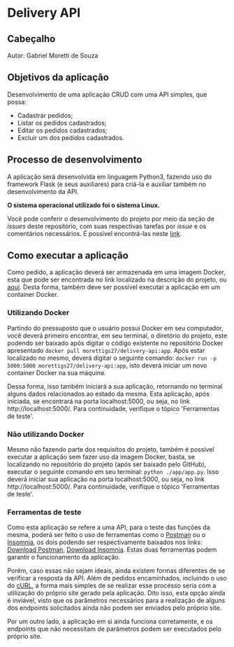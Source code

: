 # Delivery API

## Cabeçalho

Autor: Gabriel Moretti de Souza

## Objetivos da aplicação

Desenvolvimento de uma aplicação CRUD com uma API simples, que possa:

* Cadastrar pedidos;
* Listar os pedidos cadastrados;
* Editar os pedidos cadastrados;
* Excluir um dos pedidos cadastrados.

## Processo de desenvolvimento

A aplicação será desenvolvida em linguagem Python3, fazendo uso do framework Flask (e seus auxiliares) para criá-la e auxiliar também no desenvolvimento da API.

**O sistema operacional utilizado foi o sistema Linux.**

Você pode conferir o desenvolvimento do projeto por meio da seção de _issues_ deste repositório, com suas respectivas tarefas por _issue_ e os comentários necessários. É possível encontrá-las neste [link](https://github.com/MorettiGS/delivery-api/issues?q=is%3Aissue+is%3Aclosed+sort%3Acreated-asc).

## Como executar a aplicação

Como pedido, a aplicação deverá ser armazenada em uma imagem Docker, esta que pode ser encontrada no link localizado na descrição do projeto, ou [aqui](https://hub.docker.com/repository/docker/morettigs27/delivery-api/tags?page=1&ordering=last_updated). Desta forma, também deve ser possível executar a aplicação em um container Docker.

### Utilizando Docker

Partindo do pressuposto que o usuário possui Docker em seu computador, você deverá primeiro encontrar, em seu terminal, o diretório do projeto, este podendo ser baixado após digitar o código existente no repositório Docker apresentado `docker pull morettigs27/delivery-api:app`. Após estar localizado no mesmo, deverá digitar o seguinte comando: `docker run -p 5000:5000 morettigs27/delivery-api:app`, isto deverá iniciar um novo container Docker na sua máquina.

Dessa forma, isso também iniciará a sua aplicação, retornando no terminal alguns dados relacionados ao estado da mesma. Esta aplicação, após iniciada, se encontrará na porta localhost:5000, ou seja, no link http://localhost:5000/. Para continuidade, verifique o tópico 'Ferramentas de teste'.

### Não utilizando Docker

Mesmo não fazendo parte dos requisitos do projeto, também é possível executar a aplicação sem fazer uso da imagem Docker, basta, se localizando no repositório do projeto (após ser baixado pelo GitHub), executar o seguinte comando em seu terminal: `python ./app/app.py`. Isso deverá iniciar sua aplicação na porta localhost:5000, ou seja, no link http://localhost:5000/. Para continuidade, verifique o tópico 'Ferramentas de teste'.

### Ferramentas de teste

Como esta aplicação se refere a uma API, para o teste das funções da mesma, poderá ser feito o uso de ferramentas como o [Postman](https://www.postman.com/) ou o [Insomnia](https://insomnia.rest/), os dois podendo ser respectivamente baixados nos links: [Download Postman](https://www.postman.com/downloads/), [Download Insomnia](https://insomnia.rest/download). Estas duas ferramentas podem garantir o funcionamento da aplicação.

Porém, caso essas não sejam ideais, ainda existem formas diferentes de se verificar a resposta da API. Além de pedidos encaminhados, incluindo o uso do [cURL](https://curl.se/), a forma mais simples de se realizar esse processo seria com a utilização do próprio site gerado pela aplicação. Dito isso, esta opção ainda é inviável, visto que os parâmetros necessários para a realização de alguns dos endpoints solicitados ainda não podem ser enviados pelo próprio site.

Por um outro lado, a aplicação em si ainda funciona corretamente, e os endpoints que não necessitam de parâmetros podem ser executados pelo próprio site.
